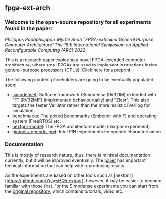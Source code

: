 ## fpga-ext-arch

### Welcome to the open-source repository for all experiments found in the paper:

_Philippos Papaphilippou, Myrtle Shah "FPGA-extended General Purpose Computer Architecture" The 18th International Symposium on Applied Reconfigurable Computing (ARC) 2022_

This is a research paper exploring a novel FPGA-extended computer architecture, where small FPGAs are used to implement instructions inside general-purpose processors (CPUs). Click [here](https://arxiv.org/pdf/2203.10359.pdf) for a preprint.

The following content placeholders are going to be eventually populated soon:

- [simodensef](https://github.com/pphilippos/fpga-ext-arch/tree/main/simodensef): Softcore framework (Simodense (RV32IM) extended with "F" (RV32IMF) (implemented behaviourually) and "Zicsr". This also targets the faster Verilator rather than the more realistic iVerilog for simulation.
- [benchmarks](https://github.com/pphilippos/fpga-ext-arch/tree/main/benchmarks): The ported benchmarks (Embench with F) and operating system (FreeRTOS) etc.
- [nextpnr-model](https://github.com/pphilippos/fpga-ext-arch/tree/main/nextpnr-model): The FPGA architecture model (nextpnr experiment)
- [pintools-opcode-prof](https://github.com/pphilippos/fpga-ext-arch/tree/main/pintools-opcode-prof): Intel PIN experiments for opcode characterisation


### Documentation

This is mostly of research nature, thus, there is minimal documentation currently, but it will be improved eventually. The [paper](https://arxiv.org/pdf/2203.10359.pdf) has important techical information that can help with reproducing results.

As the experiments are based on other tools such as [nextpnr] (https://github.com/YosysHQ/nextpnr), however, it may be easier to become familiar with those first. For the Simodense experiments you can start from the [original repository](https://github.com/pphilippos/simodense), which contains tutorials, video etc. 
